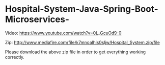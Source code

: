 # Hospital-System-Java-Spring-Boot-Microservices-
Video: https://www.youtube.com/watch?v=0L_GcuOd9-0

Zip: http://www.mediafire.com/file/k7mnoalhis0sljw/Hospital_System.zip/file

Please download the above zip file in order to get everything working correctly.
